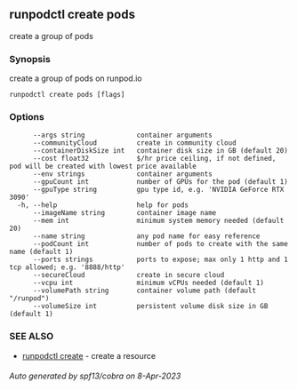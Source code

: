 ## runpodctl create pods

create a group of pods

### Synopsis

create a group of pods on runpod.io

```
runpodctl create pods [flags]
```

### Options

```
      --args string             container arguments
      --communityCloud          create in community cloud
      --containerDiskSize int   container disk size in GB (default 20)
      --cost float32            $/hr price ceiling, if not defined, pod will be created with lowest price available
      --env strings             container arguments
      --gpuCount int            number of GPUs for the pod (default 1)
      --gpuType string          gpu type id, e.g. 'NVIDIA GeForce RTX 3090'
  -h, --help                    help for pods
      --imageName string        container image name
      --mem int                 minimum system memory needed (default 20)
      --name string             any pod name for easy reference
      --podCount int            number of pods to create with the same name (default 1)
      --ports strings           ports to expose; max only 1 http and 1 tcp allowed; e.g. '8888/http'
      --secureCloud             create in secure cloud
      --vcpu int                minimum vCPUs needed (default 1)
      --volumePath string       container volume path (default "/runpod")
      --volumeSize int          persistent volume disk size in GB (default 1)
```

### SEE ALSO

* [runpodctl create](runpodctl_create.md)	 - create a resource

###### Auto generated by spf13/cobra on 8-Apr-2023
